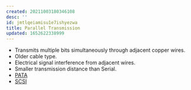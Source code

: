 ```yaml
---
created: 20211003180346108
desc: ''
id: jmtlqeiamisu1e7ishyezwa
title: Parallel Transmission
updated: 1652622338999
---
```

   
   
- Transmits multiple bits simultaneously through adjacent copper wires.   
- Older cable type.   
- Electrical signal interference from adjacent wires.   
- Smaller transmission distance than Serial.   
- [PATA](../devlog/pata.md)   
- [SCSI](/not_created.md)